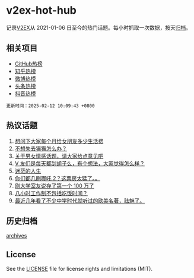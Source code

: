 # v2ex-hot-hub

 记录[V2EX](https://www.v2ex.com/)从 2021-01-06 日至今的热门话题。每小时抓取一次数据，按天[归档](archives)。
 
 ## 相关项目

- [GitHub热榜](https://github.com/lonnyzhang423/github-hot-hub)
- [知乎热榜](https://github.com/lonnyzhang423/zhihu-hot-hub)
- [微博热榜](https://github.com/lonnyzhang423/weibo-hot-hub)
- [头条热榜](https://github.com/lonnyzhang423/toutiao-hot-hub)
- [抖音热榜](https://github.com/lonnyzhang423/douyin-hot-hub)


 `更新时间：2025-02-12 10:09:43 +0800`

## 热议话题

1. [想问下大家每个月给女朋友多少生活费](https://www.v2ex.com/t/1110706)
1. [不想失去猫猫怎么办？](https://www.v2ex.com/t/1110580)
1. [关于男女情感话题，请大家给点意见吧](https://www.v2ex.com/t/1110608)
1. [V 友们是每天都刮胡子么，有个想法，大家觉得怎么样？](https://www.v2ex.com/t/1110819)
1. [迷茫的人生](https://www.v2ex.com/t/1110560)
1. [你们都几刷哪吒 2？这票房太猛了。。](https://www.v2ex.com/t/1110827)
1. [刚大学室友说存了第一个 100 万了](https://www.v2ex.com/t/1110752)
1. [八小时工作制不包括吃饭时间？](https://www.v2ex.com/t/1110585)
1. [最近几年看了不少中学时代就听过的欧美名著，祛魅了。](https://www.v2ex.com/t/1110540)

## 历史归档

[archives](archives)

## License

See the [LICENSE](LICENSE) file for license rights and limitations (MIT).
